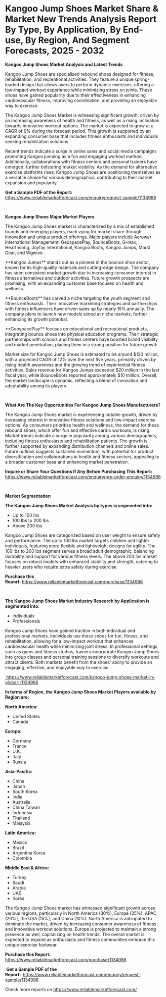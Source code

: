 <p><h1>Kangoo Jump Shoes Market Share & Market New Trends Analysis Report By Type, By Application, By End-use, By Region, And Segment Forecasts, 2025 - 2032</h1></p><p><strong>Kangoo Jump Shoes Market Analysis and Latest Trends</strong></p>
<p><p>Kangoo Jump Shoes are specialized rebound shoes designed for fitness, rehabilitation, and recreational activities. They feature a unique spring-loaded design that allows users to perform dynamic exercises, offering a low-impact workout experience while minimizing stress on joints. These shoes have gained popularity due to their effectiveness in enhancing cardiovascular fitness, improving coordination, and providing an enjoyable way to exercise.</p><p>The Kangoo Jump Shoes Market is witnessing significant growth, driven by an increasing awareness of health and fitness, as well as a rising inclination towards innovative workout options. The market is expected to grow at a CAGR of 9% during the forecast period. This growth is supported by an expanding consumer base that includes fitness enthusiasts and individuals seeking rehabilitation solutions. </p><p>Recent trends indicate a surge in online sales and social media campaigns promoting Kangoo jumping as a fun and engaging workout method. Additionally, collaborations with fitness centers and personal trainers have emerged, further bolstering market visibility. As the demand for alternative exercise platforms rises, Kangoo Jump Shoes are positioning themselves as a versatile choice for various demographics, contributing to their market expansion and popularity.</p></p>
<p><strong>Get a Sample PDF of the Report:&nbsp;</strong> <a href="https://www.reliablemarketforecast.com/enquiry/request-sample/1134986?utm_campaign=2255&utm_medium=2&utm_source=Github&utm_content=ia&utm_term=07022025&utm_id=kangoo-jump-shoes">https://www.reliablemarketforecast.com/enquiry/request-sample/1134986</a></p>
<p>&nbsp;</p>
<p><strong>Kangoo Jump Shoes Major Market Players</strong></p>
<p><p>The Kangoo Jump Shoes market is characterized by a mix of established brands and emerging players, each vying for market share through innovation and unique product offerings. Major players include Aerower International Management, GeospacePlay, BounceBoots, G-max, Hearthsong, Joyfay International, Kangoo Boots, Kangoo Jumps, Madd Gear, and Wgwioo.</p><p>**Kangoo Jumps** stands out as a pioneer in the bounce shoe sector, known for its high-quality materials and cutting-edge design. The company has seen consistent market growth due to increasing consumer interest in fitness alternatives and outdoor activities. Future growth prospects are promising, with an expanding customer base focused on health and wellness.</p><p>**BounceBoots** has carved a niche targeting the youth segment and fitness enthusiasts. Their innovative marketing strategies and partnerships with fitness influencers have driven sales up by nearly 15% annually. The company plans to launch new models aimed at niche markets, further enhancing its growth potential.</p><p>**GeospacePlay** focuses on educational and recreational products, integrating bounce shoes into physical education programs. Their strategic partnerships with schools and fitness centers have boosted brand visibility and market penetration, placing them in a strong position for future growth.</p><p>Market size for Kangoo Jump Shoes is estimated to be around $120 million, with a projected CAGR of 12% over the next five years, primarily driven by rising health awareness and the growing trend of experiential fitness activities. Sales revenue for Kangoo Jumps exceeded $20 million in the last fiscal year, while BounceBoots reported approximately $10 million. Overall, the market landscape is dynamic, reflecting a blend of innovation and adaptability among its players.</p></p>
<p>&nbsp;</p>
<p><strong>What Are The Key Opportunities For Kangoo Jump Shoes Manufacturers?</strong></p>
<p><p>The Kangoo Jump Shoes market is experiencing notable growth, driven by increasing interest in innovative fitness solutions and low-impact exercise options. As consumers prioritize health and wellness, the demand for these rebound shoes, which offer fun and effective cardio workouts, is rising. Market trends indicate a surge in popularity among various demographics, including fitness enthusiasts and rehabilitation patients. The growth is further supported by expanding distribution channels and online sales. Future outlook suggests sustained momentum, with potential for product diversification and collaborations in health and fitness sectors, appealing to a broader customer base and enhancing market penetration.</p></p>
<p><strong>Inquire or Share Your Questions If Any Before Purchasing This Report:</strong> <a href="https://www.reliablemarketforecast.com/enquiry/pre-order-enquiry/1134986?utm_campaign=2255&utm_medium=2&utm_source=Github&utm_content=ia&utm_term=07022025&utm_id=kangoo-jump-shoes">https://www.reliablemarketforecast.com/enquiry/pre-order-enquiry/1134986</a></p>
<p>&nbsp;</p>
<p><strong>Market Segmentation</strong></p>
<p><strong>The Kangoo Jump Shoes Market Analysis by types is segmented into:</strong></p>
<p><ul><li>Up to 100 Ibs</li><li>100 Ibs to 200 Ibs</li><li>Above 200 Ibs</li></ul></p>
<p><p>Kangoo Jump Shoes are categorized based on user weight to ensure safety and performance. The up to 100 lbs market targets children and lighter individuals, featuring more flexible and lightweight designs for agility. The 100 lbs to 200 lbs segment serves a broad adult demographic, balancing durability and support for various fitness levels. The above 200 lbs market focuses on robust models with enhanced stability and strength, catering to heavier users who require extra safety during exercise.</p></p>
<p><strong>Purchase this Report:&nbsp;</strong><a href="https://www.reliablemarketforecast.com/purchase/1134986?utm_campaign=2255&utm_medium=2&utm_source=Github&utm_content=ia&utm_term=07022025&utm_id=kangoo-jump-shoes">https://www.reliablemarketforecast.com/purchase/1134986</a></p>
<p>&nbsp;</p>
<p><strong>The Kangoo Jump Shoes Market Industry Research by Application is segmented into:</strong></p>
<p><ul><li>Individuals</li><li>Professionals</li></ul></p>
<p><p>Kangoo Jump Shoes have gained traction in both individual and professional markets. Individuals use these shoes for fun, fitness, and rehabilitation, allowing for a low-impact workout that enhances cardiovascular health while minimizing joint stress. In professional settings, such as gyms and fitness studios, trainers incorporate Kangoo Jump Shoes into group classes and personal training sessions to diversify workouts and attract clients. Both markets benefit from the shoes’ ability to provide an engaging, effective, and enjoyable way to exercise.</p></p>
<p><a href="https://www.reliablemarketforecast.com/kangoo-jump-shoes-market-in-global-r1134986?utm_campaign=2255&utm_medium=2&utm_source=Github&utm_content=ia&utm_term=07022025&utm_id=kangoo-jump-shoes">&nbsp;https://www.reliablemarketforecast.com/kangoo-jump-shoes-market-in-global-r1134986</a></p>
<p><strong>In terms of Region, the Kangoo Jump Shoes Market Players available by Region are:</strong></p>
<p>
    <p> <strong> North America: </strong>
        <ul>
            <li>United States</li>
            <li>Canada</li>
        </ul>
        </p> 
    <p> <strong> Europe: </strong>
        <ul>
            <li>Germany</li>
            <li>France</li>
            <li>U.K.</li>
            <li>Italy</li>
            <li>Russia</li>
        </ul>
        </p> 
    <p> <strong> Asia-Pacific: </strong>
        <ul>
            <li>China</li>
            <li>Japan</li>
            <li>South Korea</li>
            <li>India</li>
            <li>Australia</li>
            <li>China Taiwan</li>
            <li>Indonesia</li>
            <li>Thailand</li>
            <li>Malaysia</li>
        </ul>
        </p> 
    <p> <strong> Latin America: </strong>
        <ul>
            <li>Mexico</li>
            <li>Brazil</li>
            <li>Argentina Korea</li>
            <li>Colombia</li>
        </ul>
        </p> 
    <p> <strong> Middle East & Africa: </strong>
        <ul>
            <li>Turkey</li>
            <li>Saudi</li>
            <li>Arabia</li>
            <li>UAE</li>
            <li>Korea</li>
        </ul>
    </p>
    </p>
<p><p>The Kangoo Jump Shoes market has witnessed significant growth across various regions, particularly in North America (30%), Europe (25%), APAC (20%), the USA (15%), and China (10%). North America is anticipated to dominate the market, driven by increasing consumer awareness of fitness and innovative workout solutions. Europe is projected to maintain a strong presence as well, capitalizing on health trends. The overall market is expected to expand as enthusiasts and fitness communities embrace this unique exercise footwear.</p></p>
<p><strong>Purchase this Report: </strong><a href="https://www.reliablemarketforecast.com/purchase/1134986?utm_campaign=2255&utm_medium=2&utm_source=Github&utm_content=ia&utm_term=07022025&utm_id=kangoo-jump-shoes">https://www.reliablemarketforecast.com/purchase/1134986</a></p>
<p>&nbsp;<strong>Get a Sample PDF of the Report:&nbsp;&nbsp;</strong><a href="https://www.reliablemarketforecast.com/enquiry/request-sample/1134986?utm_campaign=2255&utm_medium=2&utm_source=Github&utm_content=ia&utm_term=07022025&utm_id=kangoo-jump-shoes">https://www.reliablemarketforecast.com/enquiry/request-sample/1134986</a></p>
<p><strong></strong></p>
<p>Check more reports on <a href="https://www.reliablemarketforecast.com/?utm_campaign=2255&utm_medium=2&utm_source=Github&utm_content=ia&utm_term=07022025&utm_id=kangoo-jump-shoes">https://www.reliablemarketforecast.com/</a></p>